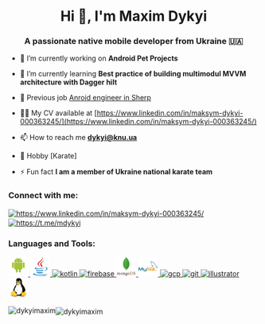 <h1 align="center">Hi 👋, I'm Maxim Dykyi</h1>
<h3 align="center">A passionate native mobile developer from Ukraine 🇺🇦</h3>


- 🔭 I’m currently working on **Android Pet Projects**

- 🌱 I’m currently learning **Best practice of building multimodul MVVM architecture with Dagger hilt**

- 💼 Previous job [Anroid engineer in Sherp](https://sherpglobal.com/)

- 👨‍💻 My CV available at [https://www.linkedin.com/in/maksym-dykyi-000363245/](https://www.linkedin.com/in/maksym-dykyi-000363245/)

- 📫 How to reach me **dykyi@knu.ua**

- 🥋 Hobby [Karate]

- ⚡ Fun fact **I am a member of Ukraine national karate team**

<h3 align="left">Connect with me:</h3>
<p align="left">
<a href="https://linkedin.com/in/https://www.linkedin.com/in/maksym-dykyi-000363245/" target="blank"><img align="center" src="https://raw.githubusercontent.com/rahuldkjain/github-profile-readme-generator/master/src/images/icons/Social/linked-in-alt.svg" alt="https://www.linkedin.com/in/maksym-dykyi-000363245/" height="30" width="40" /></a>
 <a href="https://t.me/mdykyi" target="blank"><img align="center" src="https://img.icons8.com/ios-filled/50/000000/telegram-app.png" alt="https://t.me/mdykyi" height="30" width="40" /></a>

</p>

<h3 align="left">Languages and Tools:</h3>
<p align="left"> <a href="https://developer.android.com" target="_blank" rel="noreferrer"> <img src="https://raw.githubusercontent.com/devicons/devicon/master/icons/android/android-original-wordmark.svg" alt="android" width="40" height="40"/> </a>
 <a href="https://www.java.com" target="_blank" rel="noreferrer"> <img src="https://raw.githubusercontent.com/devicons/devicon/master/icons/java/java-original.svg" alt="java" width="40" height="40"/> </a> 
 <a href="https://kotlinlang.org" target="_blank" rel="noreferrer"> <img src="https://www.vectorlogo.zone/logos/kotlinlang/kotlinlang-icon.svg" alt="kotlin" width="40" height="40"/> </a>
<a href="https://firebase.google.com/" target="_blank" rel="noreferrer"> <img src="https://www.vectorlogo.zone/logos/firebase/firebase-icon.svg" alt="firebase" width="40" height="40"/> </a> 
<a href="https://www.mongodb.com/" target="_blank" rel="noreferrer"> <img src="https://raw.githubusercontent.com/devicons/devicon/master/icons/mongodb/mongodb-original-wordmark.svg" alt="mongodb" width="40" height="40"/> </a> 
 <a href="https://www.mysql.com/" target="_blank" rel="noreferrer"> <img src="https://raw.githubusercontent.com/devicons/devicon/master/icons/mysql/mysql-original-wordmark.svg" alt="mysql" width="40" height="40"/> </a>
<a href="https://cloud.google.com" target="_blank" rel="noreferrer"> <img src="https://www.vectorlogo.zone/logos/google_cloud/google_cloud-icon.svg" alt="gcp" width="40" height="40"/> </a> 
<a href="https://git-scm.com/" target="_blank" rel="noreferrer"> <img src="https://www.vectorlogo.zone/logos/git-scm/git-scm-icon.svg" alt="git" width="40" height="40"/> </a>
<a href="https://www.adobe.com/in/products/illustrator.html" target="_blank" rel="noreferrer"> <img src="https://www.vectorlogo.zone/logos/adobe_illustrator/adobe_illustrator-icon.svg" alt="illustrator" width="40" height="40"/> </a>
  <a href="https://www.linux.org/" target="_blank" rel="noreferrer"> <img src="https://raw.githubusercontent.com/devicons/devicon/master/icons/linux/linux-original.svg" alt="linux" width="40" height="40"/> </a>
</p>

<p><img align="left" src="https://github-readme-stats.vercel.app/api/top-langs?username=dykyimaxim&show_icons=true&theme=dark&locale=en&layout=compact" alt="dykyimaxim" /></p>

<p><img align="center" src="https://github-readme-streak-stats.herokuapp.com/?user=dykyimaxim&theme=dark" alt="dykyimaxim" /></p>
